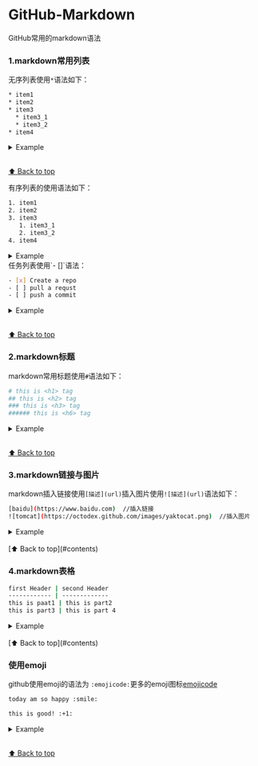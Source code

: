# GitHub-Markdown
GitHub常用的markdown语法

### 1.markdown常用列表
无序列表使用`*`语法如下：
```bash
* item1
* item2
* item3
  * item3_1
  * item3_2
* item4
```
<details>
  <summary>Example</summary>
  
  * item1
  * item2
  * item3
    * item3_1
    * item3_2
  * item4
  
  </details>
  
  <br>[⬆ Back to top](#contents)
  
  有序列表的使用语法如下：
  ```bash
  1. item1
  2. item2
  3. item3
     1. item3_1
     2. item3_2
  4. item4
  ```
  <details>
 <summary>Example</summary>
 
 1. item1
 2. item2
 3. item3
    1. item3_1
    2. item3_2
 4. item4
 
 </details>
 任务列表使用`- []`语法：
 
 ```bash
 - [x] Create a repo
 - [ ] pull a requst
 - [ ] push a commit
 ```
 <details>
 <summary>Example</summary>
 
 - [x] Create a repo
 - [ ] pull a request
 - [ ] push a commit
 
 </details>
 
 <br>[⬆ Back to top](#contents)

### 2.markdown标题
markdown常用标题使用`#`语法如下：
```bash
# this is <h1> tag
## this is <h2> tag
### this is <h3> tag
###### this is <h6> tag
```
<details>
 <summary>Example</summary>
 
# 这是一级标题
## 这是二级标题
### 这是三级标题
 
 </details>
 
  <br>[⬆ Back to top](#contents)
  ### 3.markdown链接与图片
  markdown插入链接使用`[描述](url)`插入图片使用`![描述](url)`语法如下：
  ```bash
  [baidu](https://www.baidu.com)  //插入链接
  ![tomcat](https://octodex.github.com/images/yaktocat.png)  //插入图片
  ```
  <details>
 <summary>Example</summary>
 
 [baidu](https://www.baidu.com)
 
 ![yackocat](https://octodex.github.com/images/yaktocat.png)
 
 </details>
 <br>[⬆ Back to top](#contents)
 
### 4.markdown表格
```bash
first Header | second Header
------------ | -------------
this is paat1 | this is part2
this is part3 | this is part 4
```
<details>
 <summary>Example</summary>
 
 first Header | second Header
------------ | -------------
this is paat1 | this is part2
this is part3 | this is part 4

 </details>
<br>[⬆ Back to top](#contents)

### 使用emoji
github使用emoji的语法为 `:emojicode:`更多的emoji图标[emojicode](https://github.com/ikatyang/emoji-cheat-sheet/blob/master/README.md)
```bash
today am so happy :smile:

this is good! :+1:
```
<details>
 <summary>Example</summary>
 
today am so happy :smile:

this is good! :+1:

 </details>
 
<br>[⬆ Back to top](#contents)
